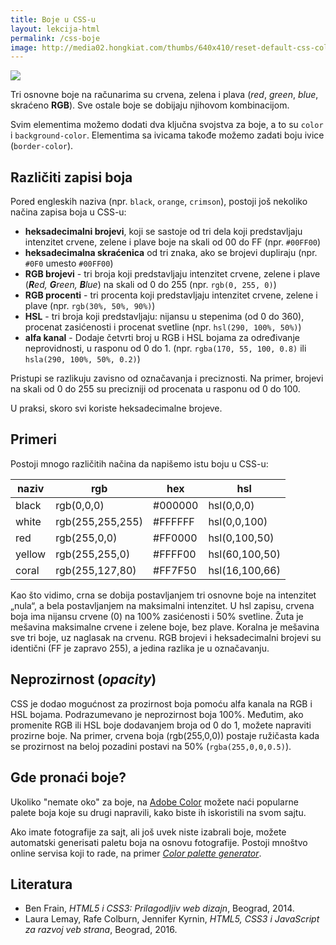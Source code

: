 ```yaml
---
title: Boje u CSS-u
layout: lekcija-html
permalink: /css-boje
image: http://media02.hongkiat.com/thumbs/640x410/reset-default-css-colors-facebook.jpg
---
```


![]({{page.image}})

Tri osnovne boje na računarima su crvena, zelena i plava (*red*, *green*, *blue*, skraćeno **RGB**). Sve ostale boje se dobijaju njihovom kombinacijom.

Svim elementima možemo dodati dva ključna svojstva za boje, a to su `color` i `background-color`. Elementima sa ivicama takođe možemo zadati boju ivice (`border-color`).

## Različiti zapisi boja

Pored engleskih naziva (npr. `black`, `orange`, `crimson`), postoji još nekoliko načina zapisa boja u CSS-u:

- **heksadecimalni brojevi**, koji se sastoje od tri dela koji predstavljaju intenzitet crvene, zelene i plave boje na skali od 00 do FF (npr. `#00FF00`)
- **heksadecimalna skraćenica** od tri znaka, ako se brojevi dupliraju (npr. `#0F0` umesto `#00FF00`)
- **RGB brojevi** - tri broja koji predstavljaju intenzitet crvene, zelene i plave (***R**ed, **G**reen, **B**lue*) na skali od 0 do 255 (npr. `rgb(0, 255, 0)`)
- **RGB procenti** - tri procenta koji predstavljaju intenzitet crvene, zelene i plave (npr. `rgb(30%, 50%, 90%)`)
- **HSL** - tri broja koji predstavljaju: nijansu u stepenima (od 0 do 360), procenat zasićenosti i procenat svetline (npr. `hsl(290, 100%, 50%)`)
- **alfa kanal** - Dodaje četvrti broj u RGB i HSL bojama za određivanje neprovidnosti, u rasponu od 0 do 1. (npr. `rgba(170, 55, 100, 0.8)` ili `hsla(290, 100%, 50%, 0.2)`)

Pristupi se razlikuju zavisno od označavanja i preciznosti. Na primer, brojevi na skali od 0 do 255 su precizniji od procenata u rasponu od 0 do 100. 

U praksi, skoro svi koriste heksadeci­malne brojeve.

## Primeri

Postoji mnogo različitih načina da napišemo istu boju u CSS-u:

naziv | rgb | hex | hsl
------|------------|--------|----------
black | rgb(0,0,0) | #000000 | hsl(0,0,0)
white | rgb(255,255,255) | #FFFFFF | hsl(0,0,100)
red   | rgb(255,0,0) | #FF0000 | hsl(0,100,50)
yellow | rgb(255,255,0) | #FFFF00 | hsl(60,100,50)
coral | rgb(255,127,80) | #FF7F50 | hsl(16,100,66)

Kao što vidimo, crna se dobija postavljanjem tri osnovne boje na intenzitet „nula“, a bela postavljanjem na maksimalni intenzitet. U hsl zapisu, crvena boja ima nijansu crvene (0) na 100% zasićenosti i 50% svetline. Žuta je mešavina maksimalne crvene i zelene boje, bez plave. Koralna je mešavina sve tri boje, uz naglasak na crvenu. RGB brojevi i heksadecimalni brojevi su identični (FF je zapravo 255), a jedina razlika je u označavanju.

## Neprozirnost (*opacity*)

CSS je dodao mogućnost za prozirnost boja pomoću alfa kanala na RGB i HSL bojama. Podrazumevano je neprozirnost boja 100%. Međutim, ako promenite RGB ili HSL boje doda­vanjem broja od 0 do 1, možete napraviti prozirne boje. Na primer, crvena boja (rgb(255,0,0)) postaje ružičasta kada se prozirnost na beloj pozadini postavi na 50% (`rgba(255,0,0,0.5)`).

## Gde pronaći boje?

Ukoliko "nemate oko" za boje, na [Adobe Color](https://color.adobe.com) možete naći popularne palete boja koje su drugi napravili, kako biste ih iskoristili na svom sajtu.

Ako imate fotografije za sajt, ali još uvek niste izabrali boje, možete automatski generisati paletu boja na osnovu fotografije. Postoji mnoštvo online servisa koji to rade, na primer *[Color palette generator](https://www.canva.com/color-palette/)*.

## Literatura

* Ben Frain, *HTML5 i CSS3: Prilagodljiv web dizajn*, Beograd, 2014.
* Laura Lemay, Rafe Colburn, Jennifer Kyrnin, *HTML5, CSS3 i JavaScript za razvoj veb strana*, Beograd, 2016.

